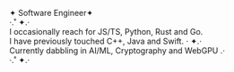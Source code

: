 ✦ Software Engineer✦  
·.˚ ✦.·  
I occasionally reach for JS/TS, Python, Rust and Go.  
I have previously touched C++, Java and Swift.  · ✦.·  
Currently dabbling in AI/ML, Cryptography and WebGPU .·  
·.˚ ✦.·  
